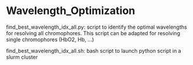 # Wavelength_Optimization

find_best_wavelength_idx_all.py: script to identify the optimal wavelengths for resolving all chromophores. This script can be adapted for resolving single chromophores (HbO2, Hb, ...)

find_best_wavelength_idx_all.sh: bash script to launch python script in a slurm cluster
